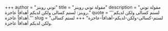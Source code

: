+++
author = "توني روبنز"
title = "مقولة توني روبنز"
description = "مقولة توني روبنز: لستم كسالى ولكن لديكم أهدافاً عاجزة."
quote = '''لستم كسالى ولكن لديكم أهدافاً عاجزة.''' 
slug = "لستم-كسالى-ولكن-لديكم-أهدافاً-عاجزة"
+++
لستم كسالى ولكن لديكم أهدافاً عاجزة.
